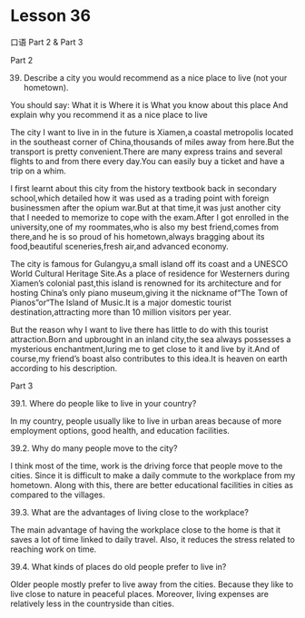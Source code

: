 # Lesson 36

口语 Part 2 & Part 3

Part 2

39.   Describe a city you would recommend as a nice place to live (not your hometown). 

You should say:
What it is
Where it is
What you know about this place
And explain why you recommend it as a nice place to live

The city I want to live in in the future is Xiamen,a coastal metropolis located in the southeast corner of China,thousands of miles away from here.But the transport is pretty convenient.There are many express trains and several flights to and from there every day.You can easily buy a ticket and have a trip on a whim.

I first learnt about this city from the history textbook back in secondary school,which detailed how it was used as a trading point with foreign businessmen after the opium war.But at that time,it was just another city that I needed to memorize to cope with the exam.After I got enrolled in the university,one of my roommates,who is also my best friend,comes from there,and he is so proud of his hometown,always bragging about its food,beautiful sceneries,fresh air,and advanced economy.

The city is famous for Gulangyu,a small island off its coast and a UNESCO World Cultural Heritage Site.As a place of residence for Westerners during Xiamen’s colonial past,this island is renowned for its architecture and for hosting China’s only piano museum,giving it the nickname of“The Town of Pianos”or“The Island of Music.It is a major domestic tourist destination,attracting more than 10 million visitors per year.

But the reason why I want to live there has little to do with this tourist attraction.Born and upbrought in an inland city,the sea always possesses a mysterious enchantment,luring me to get close to it and live by it.And of course,my friend’s boast also contributes to this idea.It is heaven on earth according to his description.

Part 3

39.1. Where do people like to live in your country?

In my country, people usually like to live in urban areas because of more employment options, good health, and education facilities.

39.2. Why do many people move to the city?

I think most of the time, work is the driving force that people move to the cities. Since it is difficult to make a daily commute to the workplace from my hometown. Along with this, there are better educational facilities in cities as compared to the villages.

39.3. What are the advantages of living close to the workplace?

The main advantage of having the workplace close to the home is that it saves a lot of time linked to daily travel. Also, it reduces the stress related to reaching work on time.

39.4. What kinds of places do old people prefer to live in?

Older people mostly prefer to live away from the cities. Because they like to live close to nature in peaceful places. Moreover, living expenses are relatively less in the countryside than cities.